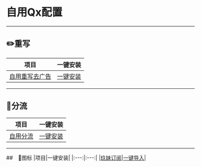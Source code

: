 # 自用Qx配置
---
## ✏️重写
|项目|一键安装|
|:---:|:---:|
|[自用重写去广告](https://github.com/Yuanxsxs/QtumultX/raw/master/Rewrite/AD_block/Self_use_Adblock.snippet)|[一键安装](https://api.boxjs.app/quanx/add-resource?remote-resource=%7B%22rewrite_remote%22%3A%5B%22https%3A//raw.githubusercontent.com/Yuanxsxs/QtumultX/master/Rewrite/AD_block/Self_use_Adblock.snippet%3Fraw%3Dtrue%2Ctag%3DSelf_use_Adblock-Yuanxsxs%22%5D%7D)|
---
## 🍴分流
|项目|一键安装|
|:---:|:---:|
|[自用分流](https://github.com/Yuanxsxs/QtumultX/blob/master/Filter/myself.txt)|[一键安装](https://api.boxjs.app/quanx/add-resource?remote-resource=%7B%22rewrite_remote%22%3A%5B%22https%3A//raw.githubusercontent.com/Yuanxsxs/QtumultX/master/Filter/myself.txt%3Fraw%3Dtrue%2Ctag%3Dmyself-Yuanxsxs%22%5D%7D)|

---
##　👀图标
|项目|一键安装|
|:---:|:---:|
|[玖妹订阅](https://raw.githubusercontent.com/Yuanxsxs/QtumultX/master/Icon/Icon_JiuMei-icon_quanX.json)|[一键导入](quantumult-x:///ui?module=gallery&type=icon&action=add&content=%5B%22https%3A//raw.githubusercontent.com/Yuanxsxs/QtumultX/master/Icon/Icon_JiuMei-icon_quanX.json%22%5D)|
